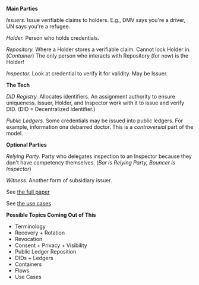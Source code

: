**Main Parties**

*Issuers.* Issue verifiable claims to holders. E.g., DMV says you're a driver, UN says you're a refugee.

*Holder.* Person who holds credentials. 

*Repository.* Where a Holder stores a verifiable claim. Cannot lock Holder in. (_Container_)
The only person who interacts with Repository (for now) is the Holder!

*Inspector.* Look at credential to verify it for validity. May be Issuer. 

**The Tech**

*DID Registry.* Allocates identifiers. An assignment authority to ensure uniqueness.
Issuer, Holder, and Inspector work with it to issue and verify DID. (DID = Decentralized Identifier.)

*Public Ledgers.* Some credentials may be issued into public ledgers. For example, information ona  debarred doctor.
This is a _controversial_ part of the model.

**Optional Parties**

*Relying Party.* Party who delegates inspection to an Inspector because they don't have competency themselves.
(_Bar is Relying Party, Bouncer is Inspector_)

*Witness.* Another form of subsidiary issuer.

See [the full paper](../../topics-and-advance-readings/a-self-sovereign-identity-architecture.pdf)

See [the use cases](http://w3c.github.io/webpayments-ig/VCTF/use-cases/)

**Possible Topics Coming Out of This**

- Terminology
- Recovery + Rotation
- Revocation
- Consent + Privacy + Visibility
- Public Ledger Reposition
- DIDs + Ledgers
- Containers
- Flows
- Use Cases

